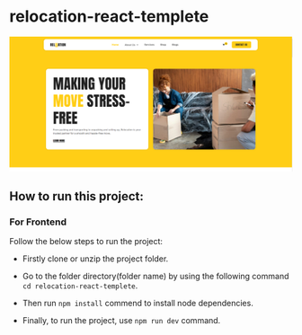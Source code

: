 # relocation-react-templete
![](/src/assets/github-cover.png)

## How to run this project:

### For Frontend 
Follow the below steps to run the project: 
- Firstly clone or unzip the project folder.
* Go to the folder directory(folder name) by using the following command ``` cd relocation-react-templete ```.
+ Then run `` npm install `` commend to install node dependencies.
- Finally, to run the project, use ``npm run dev`` command.


